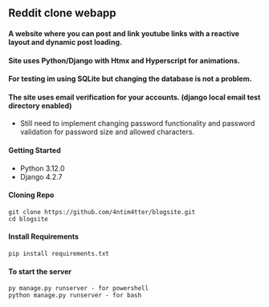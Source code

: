 ## Reddit clone webapp
#### A website where you can post and link youtube links with a reactive layout and dynamic post loading.
#### Site uses Python/Django with Htmx and Hyperscript for animations.
#### For testing im using SQLite but changing the database is not a problem.
#### The site uses email verification for your accounts. (django local email test directory enabled)
- Still need to implement changing password functionality and password validation for password size and allowed characters.

#### Getting Started
- Python 3.12.0
- Django 4.2.7

#### Cloning Repo
~~~
git clone https://github.com/4ntim4tter/blogsite.git
cd blogsite
~~~
#### Install Requirements
~~~
pip install requirements.txt
~~~
#### To start the server
~~~
py manage.py runserver - for powershell
python manage.py runserver - for bash
~~~
